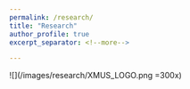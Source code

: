 ```yaml
---
permalink: /research/
title: "Research"
author_profile: true
excerpt_separator: <!--more-->

---
```


![](/images/research/XMUS_LOGO.png =300x)
